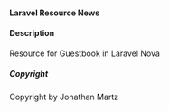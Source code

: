 #### Laravel Resource News

#### Description
Resource for Guestbook in Laravel Nova

##### Copyright
Copyright by Jonathan Martz
